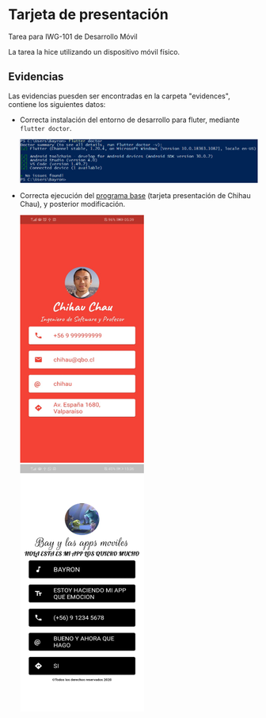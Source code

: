 # Tarjeta de presentación

Tarea para IWG-101 de Desarrollo Móvil

La tarea la hice utilizando un dispositivo móvil físico.

## Evidencias

Las evidencias puesden ser encontradas en la carpeta "evidences", contiene los siguientes datos:

* Correcta instalación del entorno de desarrollo para fluter, mediante `flutter doctor`.

    !["Flutter Doctor"](evidences/flutter-doctor.PNG)

* Correcta ejecución del [programa base](https://github.com/chihau/tarea_iwg101) (tarjeta presentación de Chihau Chau), y posterior modificación.

  <img src="evidences/chihau-chau-app.jpeg" width="250" height="500">
  <img src="evidences/my-app.jpeg" width="250" height="500">
